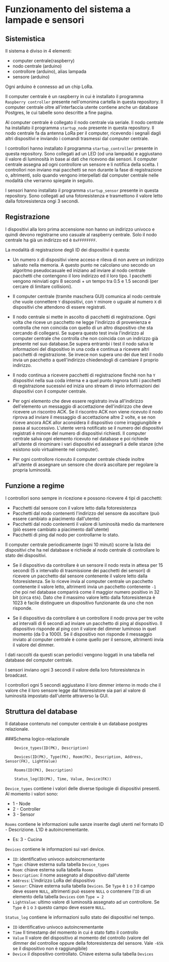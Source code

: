 # Funzionamento del sistema a lampade e sensori

## Sistemistica

Il sistema è diviso in 4 elementi:

- computer centrale(raspberry)
- nodo centrale (arduino)
- controllore (arduino), alias lampada
- sensore (arduino)

Ogni arduino è connesso ad un chip LoRa.

Il computer centrale è un raspberry in cui è installato il programma `Raspberry controller` presente nell'omonima cartella in questa repository. Il computer centrale oltre all'interfaccia utente contiene anche un database Postgres, le cui tabelle sono descritte a fine pagina.

Al computer centrale è collegato il nodo centrale via seriale. Il nodo centrale ha installato il programma `startup_node` presente in questa repository. Il nodo centrale fa da antenna LoRa per il computer, ricevendo i segnali dagli altri dispositivi e inviando i comandi trasmessi dal computer centrale.

I controllori hanno installato il programma `startup_controller` presente in questa repository. Sono collegati ad un LED (od una lampada) e aggiustano il valore di luminosità in base ai dati che ricevono dai sensori. Il computer centrale assegna ad ogni controllore un sensore e li notifica della scelta. I controllori non inviano mai pacchetti se non durante la fase di registrazione o, altrimenti, solo quando vengono interpellati dal computer centrale nelle modalità che verranno spiegate in seguito.

I sensori hanno installato il programma `startup_sensor` presente in questa repository. Sono collegati ad una fotoresistenza e trasmettono il valore letto dalla fotoresistenza ongi 3 secondi.

## Registrazione

I dispositivi alla loro prima accensione non hanno un indirizzo univoco e quindi devono registrarne uno casuale al raspberry centrale. Solo il nodo centrale ha già un indirizzo ed è `0xFFFFFFFF`.

La modalità di registrazione degli ID dei dispositivi è questa:

* Un numero `X` di dispositivi viene acceso e rileva di non avere un indirizzo salvato nella memoria. A questo punto ne calcolano uno secondo un algoritmo pseudocasuale ed iniziano ad inviare al nodo centrale pacchetti che contengono il loro indirizzo ed il loro tipo. I pacchetti vengono reinviati ogni 8 secondi + un tempo tra 0.5 e 1.5 secondi (per cercare di limitare collisioni).

* Il computer centrale (tramite maschera GUI) comunica al nodo centrale che vuole connettere `Y` dispositivi, con `Y` minore o uguale al numero `X` di dispositivi che attendono di essere registrati. 

* Il nodo centrale si mette in ascolto di pacchetti di registrazione. Ogni volta che riceve un pacchetto ne legge l'indirizzo di provenienza e controlla che non coincida con quello di un altro dispositivo che sta cercando di collegarsi. Se supera questo test invia l'indirizzo al computer centrale che controlla che non coincida con un indirizzo già presente nel suo database.Se supera entrambi i test il nodo salva le informazioni del dispositivo in una coda e continua a ricevere altri pacchetti di registrazione. Se invece non supera uno dei due test il nodo invia un pacchetto a quell'indirizzo chiedendogli di cambiare il proprio indirizzo.

* Il nodo continua a ricevere pacchetti di registrazione finchè non ha `Y` dispositivi nella sua coda interna e a quel punto ingnora tutti i pacchetti di registrazione sucessivi ed inizia uno stream di invio informazioni dei dispositivi con il computer centrale.

* Per ogni elemento che deve essere registrato invia all'indirizzo dell'elemento un messaggio di accettazione dell'indirizzo che deve ricevere un riscontro ACK. Se il riscontro ACK non viene ricevuto il nodo riprova ad inviare il messaggio di accettazione altre 2 volte, e se non riceve ancora ACK allor aconsidera il dispositivo come irraggiungibile e passa al successivo. L'utente verrà notificato se il numero dei dispositivi registrati è minore del numero di dispositivi richiesti. Il computer centrale salva ogni elemento ricevuto nel database e poi richiede all'utente di rinominare i vari dispositivi ed assegnarli a delle stanze (che esistono solo virtualmente nel computer).

* Per ogni controllore ricevuto il computer centrale chiede inoltre all'utente di assegnare un sensore che dovrà ascoltare per regolare la propria luminosità.

## Funzione a regime

I controllori sono sempre in ricezione e possono ricevere 4 tipi di pacchetti:

* Pacchetti dal sensore con il valore letto dalla fotoresistenza
* Pacchetti dal nodo contenenti l'indirizzo del sensore da ascoltare (può essere cambiato a piacimento dall'utente)
* Pacchetti dal nodo contenenti il valore di luminosità medio da mantenere (piò essere cambiato a piacimento dall'utente)
* Pacchetti di ping dal nodo per controllarne lo stato.

Il computer centrale periodicamente (ogni 10 minuti) scorre la lista dei dispositivi che ha nel database e richiede al nodo centrale di controllare lo stato dei dispositivi.

* Se il dispositivo da controllare è un sensore il nodo resta in attesa per 15 secondi (5 x intervallo di trasmissione dei pacchetti dei sensori) di ricevere un pacchetto dal sensore contenente il valore letto dalla fotoresistenza. Se lo riceve invia al computer centrale un pacchetto contenente il valore letto, altrimenti invia un pacchetto contenente `-1` che poi nel database comparirà come il maggior numero positivo in 32 bit (circa `65k`). Dato che il massimo valore letto dalla fotoresistenza è 1023 è facile distinguere un dispositivo funzionante da uno che non risponde.

* Se il dispositivo da controllare è un controllore il nodo prova per tre volte ad intervalli di 6 secondi ad inviare un pacchetto di ping al dispositivo. Il dispositivo risponde al ping con il valore del dimmer luminoso in quel momento (da 0 a 1000). Se il dispositivo non risponde il messaggio inviato al computer centrale è come quello per il sensore, altrimenti invia il valore del dimmer.

I dati raccolti da questi scan periodici vengono loggati in una tabella nel database del computer centrale.

I sensori inviano ogni 3 secondi il valore della loro fotoresistenza in broadcast. 

I controllori ogni 5 secondi aggiustano il loro dimmer interno in modo che il valore che il loro sensore legge dal fotoresistore sia pari al valore di luminosità impostato dall'utente attraverso la GUI. 

## Struttura del database

Il database contenuto nel computer centrale è un database postgres relazionale.

###Schema logico-relazionale

```
	Device_types(ID(PK), Description)
```
```
	Devices(ID(PK), Type(FK), Room(FK), Description, Address, Sensor(FK), LightValue)
```
```
	Rooms(ID(PK), Description)
```
```
	Status_log(ID(PK), Time, Value, Device(FK))
```
`Device_types` contiene i valori delle diverse tipologie di dispositivi presenti. Al momento i valori sono:

* 1 - Node
* 2 - Controller
* 3 - Sensor

`Rooms` contiene le informazioni sulle sanze inserite dagli utenti nel formato ID - Descrizione. L'ID è autoincrementante.

* Es: 3 - Cucina

`Devices` contiene le informazioni sui vari device.

* `ID`: identificativo univoco autoincrementante
* `Type`: chiave esterna sulla tabella `Device_types`
* `Room`: chiave esterna sulla tabella `Rooms`
* `Description`: il nome assegnato al dispositivo dall'utente
* `Address`: L'indirizzo LoRa del dispositivo
* `Sensor`: Chiave esterna sulla tabella `Devices`. Se `Type` è `1` o `3` il campo deve essere `NULL`, altrimenti può essere `NULL` o contenere l'`ID` di un elemento della tabella `Devices` con `Type = 2`
* `LightValue`: ultimo valore di luminosità assegnato ad un controllore. Se `Type` è `1` o `3` questo campo deve essere `NULL`. 

`Status_log` contiene le informazioni sullo stato dei dispositivi nel tempo.

* `ID` identificativo univoco autoincrementante
* `Time` Il timestamp del momento in cui è stato fatto il controllo
* `Value` Il valore del dispositivo al momento del controllo (valore del dimmer del controlloe oppure della fotoresistenza del sensore. Vale `-65k` se il dispositivo non è raggiungibile)
* `Device` il dispositivo controllato. Chiave esterna sulla tabella `Devices`